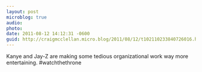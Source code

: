 ```yaml
---
layout: post
microblog: true
audio: 
photo: 
date: 2011-08-12 14:12:31 -0600
guid: http://craigmcclellan.micro.blog/2011/08/12/t102110233840726016.html
---
```

Kanye and Jay-Z are making some tedious organizational work way more entertaining. #watchthethrone
